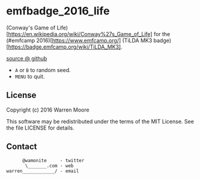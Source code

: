# emfbadge_2016_life

(Conway's Game of Life)[https://en.wikipedia.org/wiki/Conway%27s_Game_of_Life] for the (#emfcamp 2016)[https://www.emfcamp.org/] (TiLDA MK3 badge)[https://badge.emfcamp.org/wiki/TiLDA_MK3].

[source @ github](https://github.com/wamonite/emfbadge_2016_life)

* `A` or `B` to random seed.
* `MENU` to quit.

## License

Copyright (c) 2016 Warren Moore

This software may be redistributed under the terms of the MIT License.
See the file LICENSE for details.

## Contact

          @wamonite     - twitter
           \_______.com - web
    warren____________/ - email
